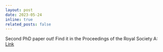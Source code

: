 ```yaml
---
layout: post
date: 2023-05-24
inline: true
related_posts: false
---
```


Second PhD paper out! Find it in the Proceedings of the Royal Society A: <a href="https://doi.org/10.1098/rspa.2022.0810">Link</a>

